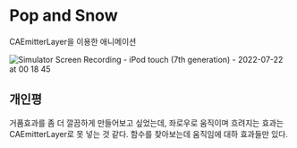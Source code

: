 # Pop and Snow
CAEmitterLayer을 이용한 애니메이션

![Simulator Screen Recording - iPod touch (7th generation) - 2022-07-22 at 00 18 45](https://user-images.githubusercontent.com/35207196/180250922-71470baf-4f69-4dd8-8cff-7d72858c52ea.gif)

## 개인평
거품효과를 좀 더 깔끔하게 만들어보고 싶었는데, 좌로우로 움직이며 흐려지는 효과는 CAEmitterLayer로 못 넣는 것 같다. 함수를 찾아보는데 움직임에 대하 효과들만 있다.
